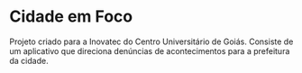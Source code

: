 # Cidade em Foco

Projeto criado para a Inovatec do Centro Universitário de Goiás. Consiste de um aplicativo que direciona denúncias de acontecimentos para a prefeitura da cidade.